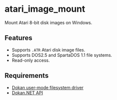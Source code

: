 # atari_image_mount
Mount Atari 8-bit disk images on Windows.

## Features

* Supports `.ATR` Atari disk image files.
* Supports DOS2.5 and SpartaDOS 1.1 file systems.
* Read-only access.

## Requirements

* [Dokan user-mode filesystem driver](http://dokan-dev.github.io/)
* [Dokan.NET API](https://github.com/dokan-dev/dokan-dotnet)

